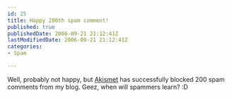 ```yaml
---
id: 25
title: Happy 200th spam comment!
published: true
publishedDate: 2006-09-21 21:12:41Z
lastModifiedDate: 2006-09-21 21:12:41Z
categories:
- Spam

---
```


Well, probably not happy, but [Akismet](http://www.akismet.com/) has successfully blocked 200 spam comments from my blog. Geez, when will spammers learn? :D

